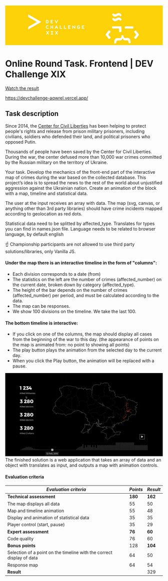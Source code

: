 ![Dev_challenge_cover](https://raw.githubusercontent.com/aqwrel/DevChallangeXIX/main/assets/Dev_challenge_cover.jpg)

# Online Round Task. Frontend | DEV Challenge XIX

[Watch the result](https://devchallenge-aqwrel.vercel.app/)

https://devchallenge-aqwrel.vercel.app/

## Task description

Since 2014, the [Center for Civil Liberties](https://ccl.org.ua/en/about-the-ccl/)  has been helping to protect people's rights and release from prison military prisoners, including civilians, soldiers who defended their land, and political prisoners who opposed Putin.

Thousands of people have been saved by the Center for Civil Liberties. During the war, the center defused more than 10,000 war crimes committed by the Russian military on the territory of Ukraine.

Your task. Develop the mechanics of the front-end part of the interactive map of crimes during the war based on the collected database. This project’s idea is to spread the news to the rest of the world about unjustified aggression against the Ukrainian nation. Create an animation of the block with a map, timeline and statistical data.

The user at the input receives an array with data. The map (svg, canvas, or anything other than 3rd party libraries) should have crime incidents mapped according to geolocation as red dots.

Statistical data need to be splitted by  affected_type. Translates for types you can find in names.json file. Language needs to be related to browser language, by default english 

☝️ Championship participants are not allowed to use third party solutions/libraries, only Vanilla JS.

#### Under the map there is an interactive timeline in the form of "columns":
* Each division corresponds to a date (from)
* The statistics on the left are the number of crimes (affected_number) on the current date, broken down by category (affected_type).
* The height of the bar depends on the number of crimes (affected_number) per period, and must be calculated according to the data.
* The map can be responses.
* We show 100 divisions on the timeline. We take the last 100.

#### The bottom timeline is interactive:

* If you click on one of the columns, the map should display all cases from the beginning of the war to this day. (the appearance of points on the map is animated from: no point to showing all points)
* The play button plays the animation from the selected day to the current day.
* When you click the Play button, the animation will be replaced with a pause.

![map](https://raw.githubusercontent.com/aqwrel/DevChallangeXIX/main/assets/readmeMap.png)
The finished solution is a web application that takes an array of data and an object with translates as input, and outputs a map with animation controls.

#### Evaluation criteria 

|  *Evaluation criteria* | *Points* | *Result* |
|---|---|---|
|  **Technical assessment** | **180** | **162** |
| The map displays all data |  55 |  50 |
|  Map and timeline animation |  55 | 48 |
|  Display and animation of statistical data |  35 | 35 |
|  Player control (start, pause) |  35 | 29 |
|  **Expert assessment** |  **76** | **60** |
|  Code quality |  76 | 60 |
|  **Bonus points** |  128 | **104** |
|  Selection of a point on the timeline with the correct display of data |  64 | 50 |
|  Response map |  64 | 54 |
|  **Result** |  | 329 |

